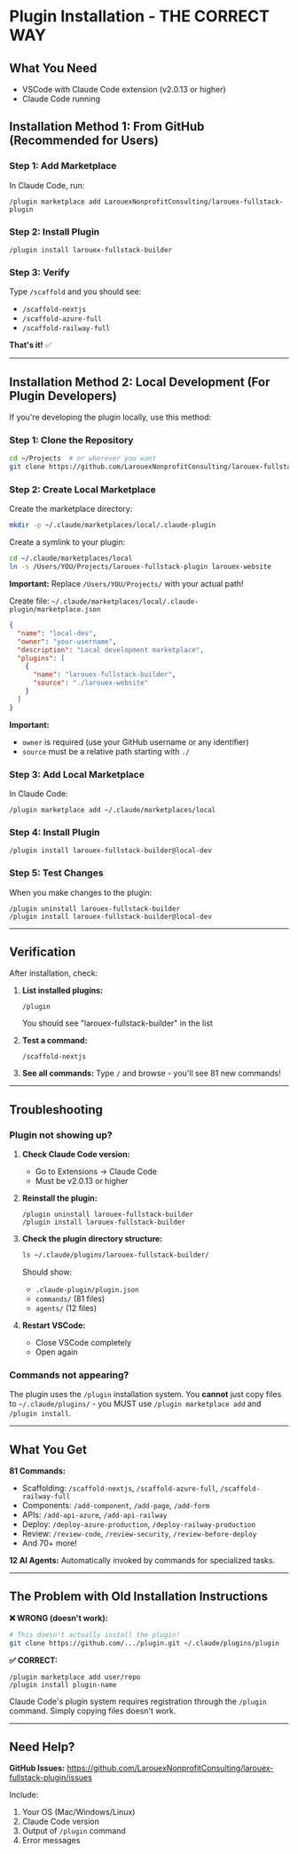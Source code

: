 # Plugin Installation - THE CORRECT WAY

## What You Need
- VSCode with Claude Code extension (v2.0.13 or higher)
- Claude Code running

## Installation Method 1: From GitHub (Recommended for Users)

### Step 1: Add Marketplace
In Claude Code, run:
```
/plugin marketplace add LarouexNonprofitConsulting/larouex-fullstack-plugin
```

### Step 2: Install Plugin
```
/plugin install larouex-fullstack-builder
```

### Step 3: Verify
Type `/scaffold` and you should see:
- `/scaffold-nextjs`
- `/scaffold-azure-full`
- `/scaffold-railway-full`

**That's it!** ✅

---

## Installation Method 2: Local Development (For Plugin Developers)

If you're developing the plugin locally, use this method:

### Step 1: Clone the Repository
```bash
cd ~/Projects  # or wherever you want
git clone https://github.com/LarouexNonprofitConsulting/larouex-fullstack-plugin.git
```

### Step 2: Create Local Marketplace

Create the marketplace directory:
```bash
mkdir -p ~/.claude/marketplaces/local/.claude-plugin
```

Create a symlink to your plugin:
```bash
cd ~/.claude/marketplaces/local
ln -s /Users/YOU/Projects/larouex-fullstack-plugin larouex-website
```
**Important:** Replace `/Users/YOU/Projects/` with your actual path!

Create file: `~/.claude/marketplaces/local/.claude-plugin/marketplace.json`

```json
{
  "name": "local-dev",
  "owner": "your-username",
  "description": "Local development marketplace",
  "plugins": [
    {
      "name": "larouex-fullstack-builder",
      "source": "./larouex-website"
    }
  ]
}
```

**Important:**
- `owner` is required (use your GitHub username or any identifier)
- `source` must be a relative path starting with `./`

### Step 3: Add Local Marketplace
In Claude Code:
```
/plugin marketplace add ~/.claude/marketplaces/local
```

### Step 4: Install Plugin
```
/plugin install larouex-fullstack-builder@local-dev
```

### Step 5: Test Changes
When you make changes to the plugin:
```
/plugin uninstall larouex-fullstack-builder
/plugin install larouex-fullstack-builder@local-dev
```

---

## Verification

After installation, check:

1. **List installed plugins:**
   ```
   /plugin
   ```
   You should see "larouex-fullstack-builder" in the list

2. **Test a command:**
   ```
   /scaffold-nextjs
   ```

3. **See all commands:**
   Type `/` and browse - you'll see 81 new commands!

---

## Troubleshooting

### Plugin not showing up?

1. **Check Claude Code version:**
   - Go to Extensions → Claude Code
   - Must be v2.0.13 or higher

2. **Reinstall the plugin:**
   ```
   /plugin uninstall larouex-fullstack-builder
   /plugin install larouex-fullstack-builder
   ```

3. **Check the plugin directory structure:**
   ```bash
   ls ~/.claude/plugins/larouex-fullstack-builder/
   ```
   Should show:
   - `.claude-plugin/plugin.json`
   - `commands/` (81 files)
   - `agents/` (12 files)

4. **Restart VSCode:**
   - Close VSCode completely
   - Open again

### Commands not appearing?

The plugin uses the `/plugin` installation system. You **cannot** just copy files to `~/.claude/plugins/` - you MUST use `/plugin marketplace add` and `/plugin install`.

---

## What You Get

**81 Commands:**
- Scaffolding: `/scaffold-nextjs`, `/scaffold-azure-full`, `/scaffold-railway-full`
- Components: `/add-component`, `/add-page`, `/add-form`
- APIs: `/add-api-azure`, `/add-api-railway`
- Deploy: `/deploy-azure-production`, `/deploy-railway-production`
- Review: `/review-code`, `/review-security`, `/review-before-deploy`
- And 70+ more!

**12 AI Agents:**
Automatically invoked by commands for specialized tasks.

---

## The Problem with Old Installation Instructions

**❌ WRONG (doesn't work):**
```bash
# This doesn't actually install the plugin!
git clone https://github.com/.../plugin.git ~/.claude/plugins/plugin
```

**✅ CORRECT:**
```
/plugin marketplace add user/repo
/plugin install plugin-name
```

Claude Code's plugin system requires registration through the `/plugin` command. Simply copying files doesn't work.

---

## Need Help?

**GitHub Issues:** https://github.com/LarouexNonprofitConsulting/larouex-fullstack-plugin/issues

Include:
1. Your OS (Mac/Windows/Linux)
2. Claude Code version
3. Output of `/plugin` command
4. Error messages

